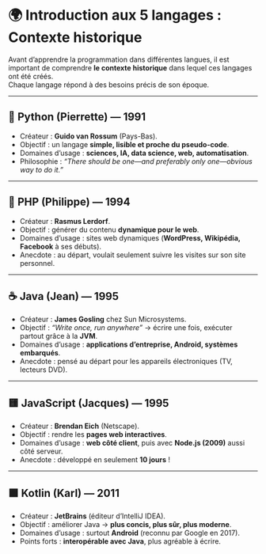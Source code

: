 # 🌍 Introduction aux 5 langages : Contexte historique

Avant d’apprendre la programmation dans différentes langues, il est important de comprendre **le contexte historique** dans lequel ces langages ont été créés.  
Chaque langage répond à des besoins précis de son époque.

---

## 🐍 Python (Pierrette) — 1991
- Créateur : **Guido van Rossum** (Pays-Bas).
- Objectif : un langage **simple, lisible et proche du pseudo-code**.
- Domaines d’usage : **sciences, IA, data science, web, automatisation**.
- Philosophie : *“There should be one—and preferably only one—obvious way to do it.”*

---

## 🐘 PHP (Philippe) — 1994
- Créateur : **Rasmus Lerdorf**.
- Objectif : générer du contenu **dynamique pour le web**.
- Domaines d’usage : sites web dynamiques (**WordPress, Wikipédia, Facebook** à ses débuts).
- Anecdote : au départ, voulait seulement suivre les visites sur son site personnel.

---

## ☕ Java (Jean) — 1995
- Créateur : **James Gosling** chez Sun Microsystems.
- Objectif : *“Write once, run anywhere”* → écrire une fois, exécuter partout grâce à la **JVM**.
- Domaines d’usage : **applications d’entreprise, Android, systèmes embarqués**.
- Anecdote : pensé au départ pour les appareils électroniques (TV, lecteurs DVD).

---

## 🟨 JavaScript (Jacques) — 1995
- Créateur : **Brendan Eich** (Netscape).
- Objectif : rendre les **pages web interactives**.
- Domaines d’usage : **web côté client**, puis avec **Node.js (2009)** aussi côté serveur.
- Anecdote : développé en seulement **10 jours** !

---

## 🟪 Kotlin (Karl) — 2011
- Créateur : **JetBrains** (éditeur d’IntelliJ IDEA).
- Objectif : améliorer Java → **plus concis, plus sûr, plus moderne**.
- Domaines d’usage : surtout **Android** (reconnu par Google en 2017).
- Points forts : **interopérable avec Java**, plus agréable à écrire.